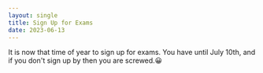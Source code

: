 ```yaml
---
layout: single
title: Sign Up for Exams
date: 2023-06-13
---
```


It is now that time of year to sign up for exams.
You have until July 10th, and if you don't sign up by then you are screwed.😀 


